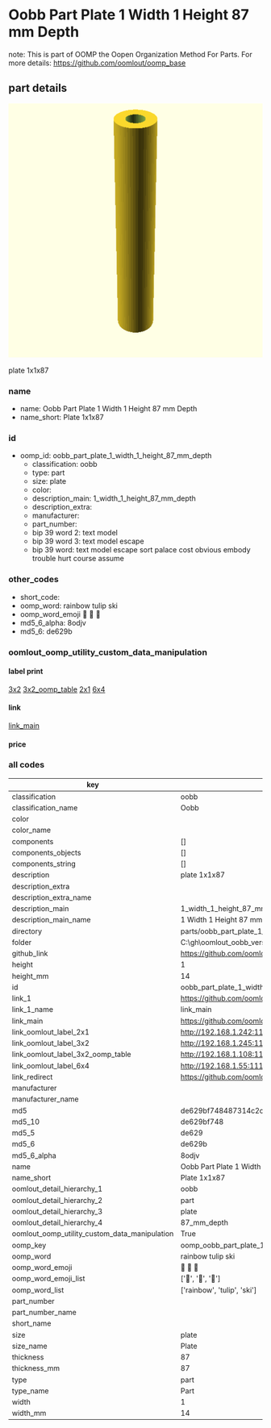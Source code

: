 # Oobb Part Plate 1 Width 1 Height 87 mm Depth  

note: This is part of OOMP the Oopen Organization Method For Parts. For more details: https://github.com/oomlout/oomp_base

##  part details
  

[![](3dpr.png)](3dpr.png)

plate 1x1x87



### name
* name: Oobb Part Plate 1 Width 1 Height 87 mm Depth
* name_short: Plate 1x1x87 
### id
* oomp_id: oobb_part_plate_1_width_1_height_87_mm_depth
  * classification: oobb
  * type: part
  * size: plate
  * color: 
  * description_main: 1_width_1_height_87_mm_depth
  * description_extra: 
  * manufacturer: 
  * part_number: 
  * bip 39 word 2: text model
  * bip 39 word 3: text model escape
  * bip 39 word: text model escape sort palace cost obvious embody trouble hurt course assume

### other_codes
* short_code: 
* oomp_word: rainbow tulip ski
* oomp_word_emoji :rainbow: :tulip: :ski:
* md5_6_alpha: 8odjv
* md5_6: de629b






### oomlout_oomp_utility_custom_data_manipulation
#### label print
[3x2](http://192.168.1.245:1112/?label=oomp%208odjv)
[3x2_oomp_table](http://192.168.1.108:1112/?label=oomp%208odjv)
[2x1](http://192.168.1.242:1112/?label=oomp%208odjv)
[6x4](http://192.168.1.55:1112/?label=oomp%208odjv)    

#### link

[link_main](https://github.com/oomlout/oomlout_oobb_version_4_generated_parts/tree/main/navigation_oomp/oobb/part/plate/1_width_1_height_87_mm_depth/part)                              

#### price







### all codes 
| key | value |  
| --- | --- |  
| classification | oobb |  
| classification_name | Oobb |  
| color |  |  
| color_name |  |  
| components | [] |  
| components_objects | [] |  
| components_string | [] |  
| description | plate 1x1x87 |  
| description_extra |  |  
| description_extra_name |  |  
| description_main | 1_width_1_height_87_mm_depth |  
| description_main_name | 1 Width 1 Height 87 mm Depth |  
| directory | parts/oobb_part_plate_1_width_1_height_87_mm_depth |  
| folder | C:\gh\oomlout_oobb_version_4_generated_parts\parts\oobb_part_plate_1_width_1_height_87_mm_depth |  
| github_link | https://github.com/oomlout/oomlout_oomp_part_src/tree/main/parts/oobb_part_plate_1_width_1_height_87_mm_depth |  
| height | 1 |  
| height_mm | 14 |  
| id | oobb_part_plate_1_width_1_height_87_mm_depth |  
| link_1 | https://github.com/oomlout/oomlout_oobb_version_4_generated_parts/tree/main/navigation_oomp/oobb/part/plate/1_width_1_height_87_mm_depth/part |  
| link_1_name | link_main |  
| link_main | https://github.com/oomlout/oomlout_oobb_version_4_generated_parts/tree/main/navigation_oomp/oobb/part/plate/1_width_1_height_87_mm_depth/part |  
| link_oomlout_label_2x1 | http://192.168.1.242:1112/?label=oomp%208odjv |  
| link_oomlout_label_3x2 | http://192.168.1.245:1112/?label=oomp%208odjv |  
| link_oomlout_label_3x2_oomp_table | http://192.168.1.108:1112/?label=oomp%208odjv |  
| link_oomlout_label_6x4 | http://192.168.1.55:1112/?label=oomp%208odjv |  
| link_redirect | https://github.com/oomlout/oomlout_oobb_version_4_generated_parts/tree/main/parts/oobb_plate_01_01_87 |  
| manufacturer |  |  
| manufacturer_name |  |  
| md5 | de629bf748487314c2cf9cf89a23a6fd |  
| md5_10 | de629bf748 |  
| md5_5 | de629 |  
| md5_6 | de629b |  
| md5_6_alpha | 8odjv |  
| name | Oobb Part Plate 1 Width 1 Height 87 mm Depth |  
| name_short | Plate 1x1x87  |  
| oomlout_detail_hierarchy_1 | oobb |  
| oomlout_detail_hierarchy_2 | part |  
| oomlout_detail_hierarchy_3 | plate |  
| oomlout_detail_hierarchy_4 | 87_mm_depth |  
| oomlout_oomp_utility_custom_data_manipulation | True |  
| oomp_key | oomp_oobb_part_plate_1_width_1_height_87_mm_depth |  
| oomp_word | rainbow tulip ski |  
| oomp_word_emoji | :rainbow: :tulip: :ski: |  
| oomp_word_emoji_list | [':rainbow:', ':tulip:', ':ski:'] |  
| oomp_word_list | ['rainbow', 'tulip', 'ski'] |  
| part_number |  |  
| part_number_name |  |  
| short_name |  |  
| size | plate |  
| size_name | Plate |  
| thickness | 87 |  
| thickness_mm | 87 |  
| type | part |  
| type_name | Part |  
| width | 1 |  
| width_mm | 14 |  
